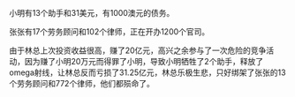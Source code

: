 小明有13个助手和31美元，有1000澳元的债务。

张张有17个劳务顾问和102个律师，正在开办1200个官司。

由于林总上次投资收益很高，赚了20亿元，高兴之余参与了一次危险的竞争活动，因为赚了小明20万元而得罪了小明，导致小明牺牲了2个助手，释放了omega射线，让林总反而亏损了31.25亿元，林总乐极生悲，只好绑架了张张的13个劳务顾问和772个律师，他们都殒命了。